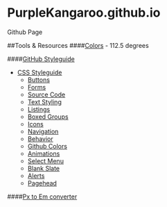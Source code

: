 PurpleKangaroo.github.io
========================

Github Page

##Tools & Resources
####[Colors](http://www.perbang.dk/rgb/9F00FF/) - 112.5 degrees

####[GitHub Styleguide](https://github.com/styleguide)
- [CSS Styleguide](https://github.com/styleguide/css)
  - [Buttons](https://github.com/styleguide/css/1.0)
  - [Forms](https://github.com/styleguide/css/2.0)
  - [Source Code](https://github.com/styleguide/css/3.0)
  - [Text Styling](https://github.com/styleguide/css/4.0)
  - [Listings](https://github.com/styleguide/css/5.0)
  - [Boxed Groups](https://github.com/styleguide/css/6.0)
  - [Icons](https://github.com/styleguide/css/7.0)
  - [Navigation](https://github.com/styleguide/css/8.0)
  - [Behavior](https://github.com/styleguide/css/9.0)
  - [Github Colors](https://github.com/styleguide/css/11.0)
  - [Animations](https://github.com/styleguide/css/12.0)
  - [Select Menu](https://github.com/styleguide/css/13.0)
  - [Blank Slate](https://github.com/styleguide/css/14.0)
  - [Alerts](https://github.com/styleguide/css/15.0)
  - [Pagehead](https://github.com/styleguide/css/16.0)

####[Px to Em converter](http://pxtoem.com/)
